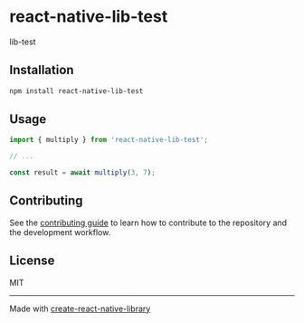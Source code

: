 # react-native-lib-test

lib-test

## Installation

```sh
npm install react-native-lib-test
```

## Usage


```js
import { multiply } from 'react-native-lib-test';

// ...

const result = await multiply(3, 7);
```


## Contributing

See the [contributing guide](CONTRIBUTING.md) to learn how to contribute to the repository and the development workflow.

## License

MIT

---

Made with [create-react-native-library](https://github.com/callstack/react-native-builder-bob)
